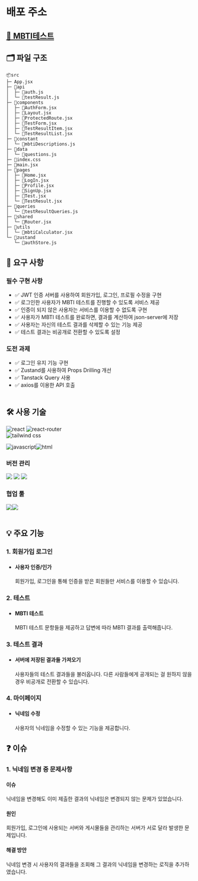 # 배포 주소 
## [🔗 MBTI테스트](mbti-test-liard.vercel.app)

## 🗂️ 파일 구조
```
📦src
├─ App.jsx
├─ 📂api
│  ├─ 📜auth.js
│  └─ 📜testResult.js
├─ 📂components
│  ├─ 📜AuthForm.jsx
│  ├─ 📜Layout.jsx
│  ├─ 📜ProtectedRoute.jsx
│  ├─ 📜TestForm.jsx
│  ├─ 📜TestResultItem.jsx
│  └─ 📜TestResultList.jsx
├─ 📂constant
│  └─ 📜mbtiDescriptions.js
├─ 📂data
│  └─ 📜questions.js
├─ 📜index.css
├─ 📜main.jsx
├─ 📂pages
│  ├─ 📜Home.jsx
│  ├─ 📜LogIn.jsx
│  ├─ 📜Profile.jsx
│  ├─ 📜SignUp.jsx
│  ├─ 📜Test.jsx
│  └─ 📜TestResult.jsx
├─ 📂queries
│  └─ 📜testResultQueries.js
├─ 📂shared
│  └─ 📜Router.jsx
├─ 📂utils
│  └─ 📜mbtiCalculator.jsx
└─ 📂zustand
   └─ 📜authStore.js
```

## 📌 요구 사항

### 필수 구현 사항

- ✅ JWT 인증 서버를 사용하여 회원가입, 로그인, 프로필 수정을 구현
- ✅ 로그인한 사용자가 MBTI 테스트를 진행할 수 있도록 서비스 제공
- ✅ 인증이 되지 않은 사용자는 서비스를 이용할 수 없도록 구현
- ✅ 사용자가 MBTI 테스트를 완료하면, 결과를 계산하여 json-server에 저장
- ✅ 사용자는 자신의 테스트 결과를 삭제할 수 있는 기능 제공
- ✅ 테스트 결과는 비공개로 전환할 수 있도록 설정

### 도전 과제
- ✅ 로그인 유지 기능 구현
- ✅ Zustand를 사용하여 Props Drilling 개선
- ✅ Tanstack Query 사용
- ✅ axios를 이용한 API 호출
<br /><br />

## 🛠️ 사용 기술

<img src="https://img.shields.io/badge/React-20232A?style=for-the-badge&logo=react&logoColor=61DAFB" alt="react" />
<img src="https://img.shields.io/badge/React_Router-CA4245?style=for-the-badge&logo=react-router&logoColor=white" alt="react-router" /><br />
<img src="https://img.shields.io/badge/Tailwind_CSS-38B2AC?style=for-the-badge&logo=tailwind-css&logoColor=white" alt="tailwind css" />

<img src="https://img.shields.io/badge/JavaScript-F7DF1E?style=for-the-badge&logo=JavaScript&logoColor=white" alt="javascript" /><img src="https://img.shields.io/badge/HTML-239120?style=for-the-badge&logo=html5&logoColor=white" alt="html" />


### 버전 관리

<img src="https://img.shields.io/badge/GIT-E44C30?style=for-the-badge&logo=git&logoColor=white"/>
<img src="https://img.shields.io/badge/GitHub-100000?style=for-the-badge&logo=github&logoColor=white"/>
<img src="https://img.shields.io/badge/Vercel-000000?style=for-the-badge&logo=vercel&logoColor=white"/>
<br />

### 협업 툴
<img src="https://img.shields.io/badge/Slack-4A154B?style=for-the-badge&logo=slack&logoColor=white" /><img src="https://img.shields.io/badge/notion-000000?style=for-the-badge&logo=notion&logoColor=white" /><br /><br />

## 💡 주요 기능

### 1. 회원가입 로그인
- #### 사용자 인증/인가
  회원가입, 로그인을 통해 인증을 받은 회원들만 서비스를 이용할 수 있습니다.

### 2. 테스트
- #### MBTI 테스트
  MBTI 테스트 문항들을 제공하고 답변에 따라 MBTI 결과를 출력해줍니다.

### 3. 테스트 결과
- #### 서버에 저장된 결과들 가져오기
  사용자들의 테스트 결과들을 불러옵니다. 다른 사람들에게 공개되는 걸 원하지 않을 경우 비공개로 전환할 수 있습니다.
### 4. 마이페이지
- #### 닉네임 수정
  사용자의 닉네임을 수정할 수 있는 기능을 제공합니다.

## ❓ 이슈

### 1. 닉네임 변경 중 문제사항

#### 이슈
닉네임을 변경해도 이미 제출한 결과의 닉네임은 변경되지 않는 문제가 있었습니다.

#### 원인
회원가입, 로그인에 사용되는 서버와 게시물들을 관리하는 서버가 서로 달라 발생한 문제입니다.

#### 해결 방안
닉네임 변경 시 사용자의 결과들을 조회해 그 결과의 닉네임을 변경하는 로직을 추가하였습니다.

